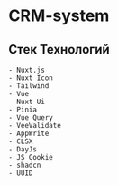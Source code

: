# CRM-system

## Стек Технологий

```
- Nuxt.js
- Nuxt Icon
- Tailwind
- Vue
- Nuxt Ui
- Pinia
- Vue Query
- VeeValidate
- AppWrite
- CLSX
- DayJs
- JS Cookie
- shadcn
- UUID
```
